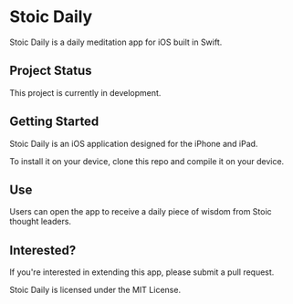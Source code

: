 # Stoic Daily

Stoic Daily is a daily meditation app for iOS built in Swift.

## Project Status

This project is currently in development.

## Getting Started

Stoic Daily is an iOS application designed for the iPhone and iPad.

To install it on your device, clone this repo and compile it on your device.

## Use

Users can open the app to receive a daily piece of wisdom from Stoic thought leaders.

## Interested?

If you're interested in extending this app, please submit a pull request.

Stoic Daily is licensed under the MIT License.
